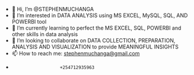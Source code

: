 - 👋 Hi, I’m @STEPHENMUCHANGA
- 👀 I’m interested in DATA ANALYSIS using MS EXCEL, MySQL, SQL, AND POWERBI tool 
- 🌱 I’m currently learning to perfect the MS EXCEL, SQL, POWERBI and other skills in data analysis
- 💞️ I’m looking to collaborate on DATA COLLECTION, PREPARATION, ANALYSIS AND VISUALIZATION to provide MEANINGFUL INSIGHTS 
- 📫 How to reach me: stephenmuchanga@gmail.com
-                       +254712935963

<!---
STEPHENMUCHANGA/STEPHENMUCHANGA is a ✨ special ✨ repository because its `README.md` (this file) appears on your GitHub profile.
You can click the Preview link to take a look at your changes.
--->

